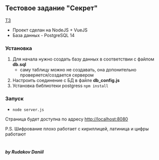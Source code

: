 ## Тестовое задание "Секрет"

[ТЗ](https://github.com/areal-team/tz/tree/master/secret)

* Проект сделан на NodeJS + VueJS
* База данных - PostgreSQL 14

### Установка 
1. Для начала нужно создать базу данных в соответствии с файлом **db.sql**
    * саму таблицу можно не создавать, она допонительно проверяется/создается сервером
2. Настроить соединение с БД в файле **db_config.js**
3. Установка библиотеки postgress  `npm install`

### Запуск
* `node server.js`

Страница будет доступна по адресу [http://localhost:8080](http://localhost:8080)

P.S. Шифрование плохо работает с кириллицей, латиница и цифры работают
#
##### by Rudakov Daniil